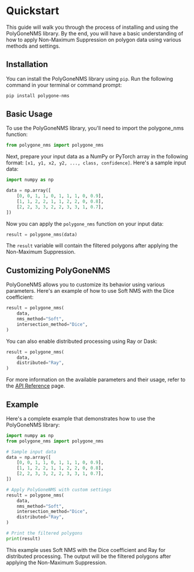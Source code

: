 # Quickstart

This guide will walk you through the process of installing and using the PolyGoneNMS library. By the end, you will have a basic understanding of how to apply Non-Maximum Suppression on polygon data using various methods and settings.

## Installation

You can install the PolyGoneNMS library using `pip`. Run the following command in your terminal or command prompt:

```bash
pip install polygone-nms
```

## Basic Usage

To use the PolyGoneNMS library, you'll need to import the polygone_nms function:

```python
from polygone_nms import polygone_nms
```

Next, prepare your input data as a NumPy or PyTorch array in the following format: `[x1, y1, x2, y2, ..., class, confidence]`. Here's a sample input data:

```python
import numpy as np

data = np.array([
    [0, 0, 1, 1, 0, 1, 1, 1, 0, 0.9],
    [1, 1, 2, 2, 1, 1, 2, 2, 0, 0.8],
    [2, 2, 3, 3, 2, 2, 3, 3, 1, 0.7],
])
```

Now you can apply the `polygone_nms` function on your input data:

```python
result = polygone_nms(data)
```

The `result` variable will contain the filtered polygons after applying the Non-Maximum Suppression.

## Customizing PolyGoneNMS

PolyGoneNMS allows you to customize its behavior using various parameters. Here's an example of how to use Soft NMS with the Dice coefficient:

```python
result = polygone_nms(
    data,
    nms_method="Soft",
    intersection_method="Dice",
)
```

You can also enable distributed processing using Ray or Dask:

```python
result = polygone_nms(
    data,
    distributed="Ray",
)
```

For more information on the available parameters and their usage, refer to the [API Reference](api_reference.md) page.

## Example

Here's a complete example that demonstrates how to use the PolyGoneNMS library:

```python
import numpy as np
from polygone_nms import polygone_nms

# Sample input data
data = np.array([
    [0, 0, 1, 1, 0, 1, 1, 1, 0, 0.9],
    [1, 1, 2, 2, 1, 1, 2, 2, 0, 0.8],
    [2, 2, 3, 3, 2, 2, 3, 3, 1, 0.7],
])

# Apply PolyGoneNMS with custom settings
result = polygone_nms(
    data,
    nms_method="Soft",
    intersection_method="Dice",
    distributed="Ray",
)

# Print the filtered polygons
print(result)
```

This example uses Soft NMS with the Dice coefficient and Ray for distributed processing. The output will be the filtered polygons after applying the Non-Maximum Suppression.
